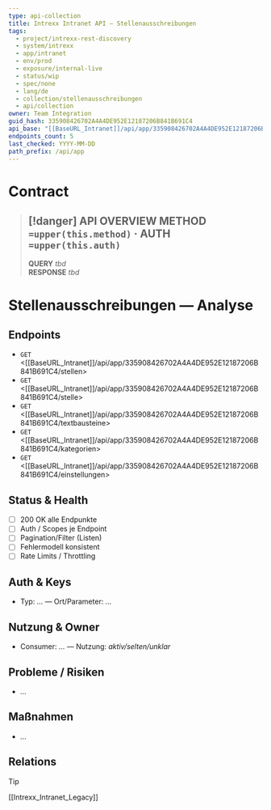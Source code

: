 ```yaml
---
type: api-collection
title: Intrexx Intranet API — Stellenausschreibungen
tags:
  - project/intrexx-rest-discovery
  - system/intrexx
  - app/intranet
  - env/prod
  - exposure/internal-live
  - status/wip
  - spec/none
  - lang/de
  - collection/stellenausschreibungen
  - api/collection
owner: Team Integration
guid_hash: 335908426702A4A4DE952E12187206B841B691C4
api_base: "[[BaseURL_Intranet]]/api/app/335908426702A4A4DE952E12187206B841B691C4"
endpoints_count: 5
last_checked: YYYY-MM-DD
path_prefix: /api/app
---
```




#  Contract

> [!danger] API OVERVIEW
> **METHOD** `=upper(this.method)` · **AUTH** `=upper(this.auth)`
> ---
> **QUERY** _tbd_  
> **RESPONSE** _tbd_
# Stellenausschreibungen — Analyse

## Endpoints
- `GET` <[[BaseURL_Intranet]]/api/app/335908426702A4A4DE952E12187206B841B691C4/stellen>
- `GET` <[[BaseURL_Intranet]]/api/app/335908426702A4A4DE952E12187206B841B691C4/stelle>
- `GET` <[[BaseURL_Intranet]]/api/app/335908426702A4A4DE952E12187206B841B691C4/textbausteine>
- `GET` <[[BaseURL_Intranet]]/api/app/335908426702A4A4DE952E12187206B841B691C4/kategorien>
- `GET` <[[BaseURL_Intranet]]/api/app/335908426702A4A4DE952E12187206B841B691C4/einstellungen>

## Status & Health
- [ ] 200 OK alle Endpunkte
- [ ] Auth / Scopes je Endpoint
- [ ] Pagination/Filter (Listen)
- [ ] Fehlermodell konsistent
- [ ] Rate Limits / Throttling

## Auth & Keys
- Typ: _…_ — Ort/Parameter: _…_

## Nutzung & Owner
- Consumer: _…_ — Nutzung: _aktiv/selten/unklar_

## Probleme / Risiken
- _…_

## Maßnahmen
- _…_
## Relations
> [!tip]
> [[Intrexx_Intranet_Legacy]]
